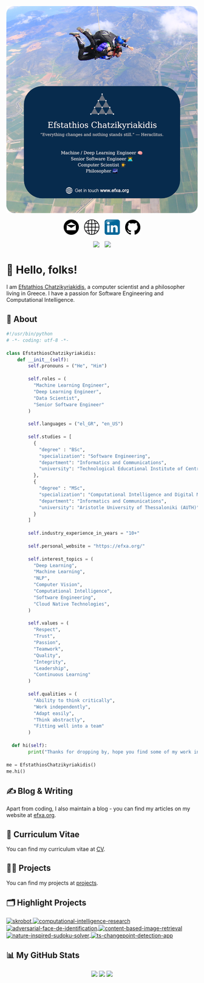 [![Header](https://github.com/efstathios-chatzikyriakidis/efstathios-chatzikyriakidis/blob/main/assets/header-image.png "Header")](https://efxa.org/)

<p align="center">
  <a href= "https://efxa.org/contact/"><img height="40" src="https://github.com/efstathios-chatzikyriakidis/efstathios-chatzikyriakidis/blob/main/assets/email-icon.svg" hspace="5"></a>
  <a href= "https://efxa.org/"><img height="40" src="https://github.com/efstathios-chatzikyriakidis/efstathios-chatzikyriakidis/blob/main/assets/globe-icon.svg" hspace="5"></a>
  <a href= "https://www.linkedin.com/in/efstathioschatzikyriakidis"><img height="40" src="https://github.com/efstathios-chatzikyriakidis/efstathios-chatzikyriakidis/blob/main/assets/linkedin-icon.svg" hspace="5"></a>
  <a href= "https://github.com/efstathios-chatzikyriakidis"><img height="40" src="https://github.com/efstathios-chatzikyriakidis/efstathios-chatzikyriakidis/blob/main/assets/github-icon.svg" hspace="5"></a>
</p>

<p align="center">
  <img src="https://img.shields.io/github/followers/efstathios-chatzikyriakidis?label=Follow&style=social" hspace="5">
  <img src="https://visitor-badge.glitch.me/badge?page_id=efstathios.chatzikyriakidis.github" hspace="5">
</p>

# 👋 Hello, folks!

I am <a href= "https://efxa.org/">Efstathios Chatzikyriakidis</a>, a computer scientist and a philosopher living in Greece. I have a passion for Software Engineering and Computational Intelligence.

## 💬 About

```python
#!/usr/bin/python
# -*- coding: utf-8 -*-

class EfstathiosChatzikyriakidis:
    def __init__(self):
        self.pronouns = ("He", "Him")

        self.roles = (
          "Machine Learning Engineer",
          "Deep Learning Engineer",
          "Data Scientist",
          "Senior Software Engineer"
        )

        self.languages = ("el_GR", "en_US")

        self.studies = [
          {
            "degree" : "BSc",
            "specialization": "Software Engineering",
            "department": "Informatics and Communications",
            "university": "Technological Educational Institute of Central Macedonia"
          },
          {
            "degree" : "MSc",
            "specialization": "Computational Intelligence and Digital Media",
            "department": "Informatics and Communications",
            "university": "Aristotle University of Thessaloniki (AUTH)"
          }
        ]

        self.industry_experience_in_years = "10+"

        self.personal_website = "https://efxa.org/"

        self.interest_topics = (
          "Deep Learning",
          "Machine Learning",
          "NLP",
          "Computer Vision",
          "Computational Intelligence",
          "Software Engineering",
          "Cloud Native Technologies",
        )

        self.values = (
          "Respect",
          "Trust",
          "Passion",
          "Teamwork",
          "Quality",
          "Integrity",
          "Leadership",
          "Continuous Learning"
        )

        self.qualities = (
          "Ability to think critically",
          "Work independently",
          "Adapt easily",
          "Think abstractly",
          "Fitting well into a team"
        )

  def hi(self):
        print("Thanks for dropping by, hope you find some of my work interesting.")

me = EfstathiosChatzikyriakidis()
me.hi()
```

## ✍️ Blog & Writing

Apart from coding, I also maintain a blog - you can find my articles on my website at [efxa.org](https://efxa.org/).

## 📃 Curriculum Vitae

You can find my curriculum vitae at [CV](https://efxa.org/curriculum-vitae/).

## 👨‍💻 Projects

You can find my projects at [projects](https://efxa.org/category/projects/).

## 🗂️ Highlight Projects

<a href="https://github.com/efstathios-chatzikyriakidis/skrobot">
  <img align="center" src="https://github-readme-stats.vercel.app/api/pin/?username=efstathios-chatzikyriakidis&repo=skrobot&show_icons=true&line_height=27&title_color=6aa6f8&text_color=8a919a&icon_color=6aa6f8&bg_color=22272e" alt="skrobot" />
</a>

<a href="https://github.com/efstathios-chatzikyriakidis/computational-intelligence-research">
  <img align="center" src="https://github-readme-stats.vercel.app/api/pin/?username=efstathios-chatzikyriakidis&repo=computational-intelligence-research&show_icons=true&line_height=27&title_color=6aa6f8&text_color=8a919a&icon_color=6aa6f8&bg_color=22272e" alt="computational-intelligence-research" />
</a>

<a href="https://github.com/efstathios-chatzikyriakidis/adversarial-face-de-identification">
  <img align="center" src="https://github-readme-stats.vercel.app/api/pin/?username=efstathios-chatzikyriakidis&repo=adversarial-face-de-identification&show_icons=true&line_height=27&title_color=6aa6f8&text_color=8a919a&icon_color=6aa6f8&bg_color=22272e" alt="adversarial-face-de-identification" />
</a>

<a href="https://github.com/efstathios-chatzikyriakidis/content-based-image-retrieval">
  <img align="center" src="https://github-readme-stats.vercel.app/api/pin/?username=efstathios-chatzikyriakidis&repo=content-based-image-retrieval&show_icons=true&line_height=27&title_color=6aa6f8&text_color=8a919a&icon_color=6aa6f8&bg_color=22272e" alt="content-based-image-retrieval" />
</a>

<a href="https://github.com/efstathios-chatzikyriakidis/nature-inspired-sudoku-solver">
  <img align="center" src="https://github-readme-stats.vercel.app/api/pin/?username=efstathios-chatzikyriakidis&repo=nature-inspired-sudoku-solver&show_icons=true&line_height=27&title_color=6aa6f8&text_color=8a919a&icon_color=6aa6f8&bg_color=22272e" alt="nature-inspired-sudoku-solver" />
</a>

<a href="https://github.com/efstathios-chatzikyriakidis/ts-changepoint-detection-app">
  <img align="center" src="https://github-readme-stats.vercel.app/api/pin/?username=efstathios-chatzikyriakidis&repo=ts-changepoint-detection-app&show_icons=true&line_height=27&title_color=6aa6f8&text_color=8a919a&icon_color=6aa6f8&bg_color=22272e" alt="ts-changepoint-detection-app" />
</a>

## 📊 My GitHub Stats

<p align="center">
  <img align="center" src="https://github-readme-stats.vercel.app/api/top-langs/?username=efstathios-chatzikyriakidis&hide_langs_below=18&line_height=27&layout=compact&title_color=29315F&text_color=29315F&hide_border=True" />

  <img align="center" src="https://github-readme-stats.vercel.app/api?username=efstathios-chatzikyriakidis&show_icons=true&count_private=true&include_all_commits=true&line_height=21&title_color=29315F&text_color=29315F&icon_color=686466&hide_border=True" />

  <img align="center" src="https://github-profile-trophy.vercel.app/?username=efstathios-chatzikyriakidis&column=7&title_color=29315F&text_color=29315F&icon_color=686466&hide_border=True" />
</p>
